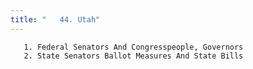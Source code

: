 ```yaml
---
title: "   44. Utah"
---
```



       1. Federal Senators And Congresspeople, Governors
       2. State Senators Ballot Measures And State Bills
